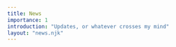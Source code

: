 ```yaml
---
title: News
importance: 1
introduction: "Updates, or whatever crosses my mind"
layout: "news.njk"
---
```

